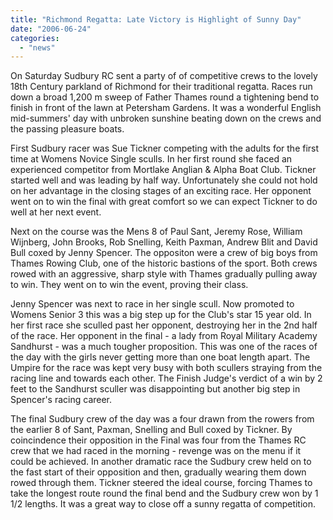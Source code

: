 ```yaml
---
title: "Richmond Regatta: Late Victory is Highlight of Sunny Day"
date: "2006-06-24"
categories: 
  - "news"
---
```


On Saturday Sudbury RC sent a party of of competitive crews to the lovely 18th Century parkland of Richmond for their traditional regatta. Races run down a broad 1,200 m sweep of Father Thames round a tightening bend to finish in front of the lawn at Petersham Gardens. It was a wonderful English mid-summers' day with unbroken sunshine beating down on the crews and the passing pleasure boats.

First Sudbury racer was Sue Tickner competing with the adults for the first time at Womens Novice Single sculls. In her first round she faced an experienced competitor from Mortlake Anglian & Alpha Boat Club. Tickner started well and was leading by half way. Unfortunately she could not hold on her advantage in the closing stages of an exciting race. Her opponent went on to win the final with great comfort so we can expect Tickner to do well at her next event.

Next on the course was the Mens 8 of Paul Sant, Jeremy Rose, William Wijnberg, John Brooks, Rob Snelling, Keith Paxman, Andrew Blit and David Bull coxed by Jenny Spencer. The oppositon were a crew of big boys from Thames Rowing Club, one of the historic bastions of the sport. Both crews rowed with an aggressive, sharp style with Thames gradually pulling away to win. They went on to win the event, proving their class.

Jenny Spencer was next to race in her single scull. Now promoted to Womens Senior 3 this was a big step up for the Club's star 15 year old. In her first race she sculled past her opponent, destroying her in the 2nd half of the race. Her opponent in the final - a lady from Royal Military Academy Sandhurst - was a much tougher proposition. This was one of the races of the day with the girls never getting more than one boat length apart. The Umpire for the race was kept very busy with both scullers straying from the racing line and towards each other. The Finish Judge's verdict of a win by 2 feet to the Sandhurst sculler was disappointing but another big step in Spencer's racing career.

The final Sudbury crew of the day was a four drawn from the rowers from the earlier 8 of Sant, Paxman, Snelling and Bull coxed by Tickner. By coincindence their opposition in the Final was four from the Thames RC crew that we had raced in the morning - revenge was on the menu if it could be achieved. In another dramatic race the Sudbury crew held on to the fast start of their opposition and then, gradually wearing them down rowed through them. Tickner steered the ideal course, forcing Thames to take the longest route round the final bend and the Sudbury crew won by 1 1/2 lengths. It was a great way to close off a sunny regatta of competition.
